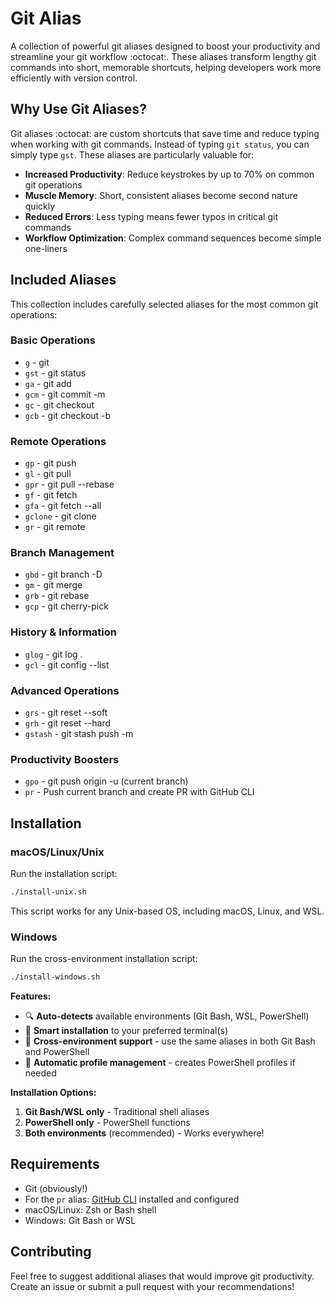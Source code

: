 # Git Alias

A collection of powerful git aliases designed to boost your productivity and streamline your git workflow :octocat:. These aliases transform lengthy git commands into short, memorable shortcuts, helping developers work more efficiently with version control.

## Why Use Git Aliases?

Git aliases :octocat: are custom shortcuts that save time and reduce typing when working with git commands. Instead of typing `git status`, you can simply type `gst`. These aliases are particularly valuable for:

- **Increased Productivity**: Reduce keystrokes by up to 70% on common git operations
- **Muscle Memory**: Short, consistent aliases become second nature quickly
- **Reduced Errors**: Less typing means fewer typos in critical git commands
- **Workflow Optimization**: Complex command sequences become simple one-liners

## Included Aliases

This collection includes carefully selected aliases for the most common git operations:

### Basic Operations

- `g` - git
- `gst` - git status
- `ga` - git add
- `gcm` - git commit -m
- `gc` - git checkout
- `gcb` - git checkout -b

### Remote Operations

- `gp` - git push
- `gl` - git pull
- `gpr` - git pull --rebase
- `gf` - git fetch
- `gfa` - git fetch --all
- `gclone` - git clone
- `gr` - git remote

### Branch Management

- `gbd` - git branch -D
- `gm` - git merge
- `grb` - git rebase
- `gcp` - git cherry-pick

### History & Information

- `glog` - git log .
- `gcl` - git config --list

### Advanced Operations

- `grs` - git reset --soft
- `grh` - git reset --hard
- `gstash` - git stash push -m

### Productivity Boosters

- `gpo` - git push origin -u (current branch)
- `pr` - Push current branch and create PR with GitHub CLI

## Installation

### macOS/Linux/Unix

Run the installation script:

```bash
./install-unix.sh
```

This script works for any Unix-based OS, including macOS, Linux, and WSL.

### Windows

Run the cross-environment installation script:

```bash
./install-windows.sh
```

**Features:**

- 🔍 **Auto-detects** available environments (Git Bash, WSL, PowerShell)
- 🎯 **Smart installation** to your preferred terminal(s)
- 🔄 **Cross-environment support** - use the same aliases in both Git Bash and PowerShell
- 📁 **Automatic profile management** - creates PowerShell profiles if needed

**Installation Options:**

1. **Git Bash/WSL only** - Traditional shell aliases
2. **PowerShell only** - PowerShell functions
3. **Both environments** (recommended) - Works everywhere!

## Requirements

- Git (obviously!)
- For the `pr` alias: [GitHub CLI](https://cli.github.com/) installed and configured
- macOS/Linux: Zsh or Bash shell
- Windows: Git Bash or WSL

## Contributing

Feel free to suggest additional aliases that would improve git productivity. Create an issue or submit a pull request with your recommendations!
